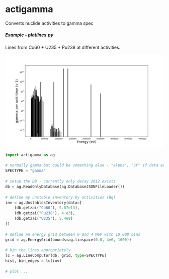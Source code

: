 # actigamma

Converts nuclide activities to gamma spec

##### Example - plotlines.py
Lines from Co60 + U235 + Pu238 at different activities.


![Lines](https://github.com/fispact/actigamma/blob/master/examples/figures/plotlines.png)

```python
import actigamma as ag

# normally gamma but could be something else - "alpha", "SF" if data exists!
SPECTYPE = "gamma"

# setup the DB - currently only decay 2012 exists
db = ag.ReadOnlyDatabase(ag.DatabaseJSONFileLoader())

# define my unstable inventory by activities (Bq)
inv = ag.UnstablesInventory(data=[
    (db.getzai("Co60"), 9.87e13),
    (db.getzai("Pu238"), 4.e3),
    (db.getzai("U235"), 5.4e8)
])

# define an energy grid between 0 and 4 MeV with 10,000 bins
grid = ag.EnergyGrid(bounds=ag.linspace(0.0, 4e6, 1000))

# bin the lines appropriately
lc = ag.LineComputor(db, grid, type=SPECTYPE)
hist, bin_edges = lc(inv)

# plot ...
```